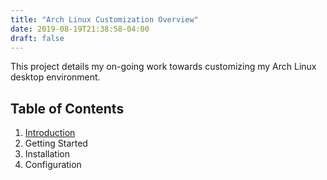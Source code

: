```yaml
---
title: "Arch Linux Customization Overview"
date: 2019-08-19T21:38:58-04:00
draft: false
---
```


This project details my on-going work towards customizing my Arch Linux desktop
environment.

## Table of Contents

1. [Introduction](/sections/archlinux/introduction)
2. Getting Started
3. Installation
4. Configuration
